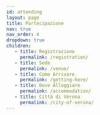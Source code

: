 ```yaml
---
id: attending
layout: page
title: Partecipazione
nav: true
nav_order: 4
dropdown: true
children:
   - title: Registrazione
     permalink: /registration/
   - title: Sede
     permalink: /venue/
   - title: Come Arrivare
     permalink: /getting-here/
   - title: Dove Alloggiare
     permalink: /accommodation/    
   - title: Città di Verona
     permalink: /city-of-verona/         
---
```

